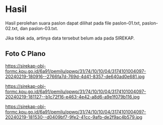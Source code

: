 # Hasil

Hasil perolehan suara paslon dapat dilihat pada file paslon-01.txt, paslon-02.txt, dan paslon-03.txt.

Jika tidak ada, artinya data tersebut belum ada pada SIREKAP.

## Foto C Plano

https://sirekap-obj-formc.kpu.go.id/6a91/pemilu/ppwp/31/74/10/10/04/3174101004097-20240219-180916--2766fa7d-769d-4d41-8357-de640ad0e681.jpg

https://sirekap-obj-formc.kpu.go.id/6a91/pemilu/ppwp/31/74/10/10/04/3174101004097-20240219-181127--b1c72f16-e463-4e42-a8d6-a9e1f079b116.jpg

https://sirekap-obj-formc.kpu.go.id/6a91/pemilu/ppwp/31/74/10/10/04/3174101004097-20240219-181530--d0409bf7-9fe2-41cc-9afb-de2f9ac4b579.jpg
